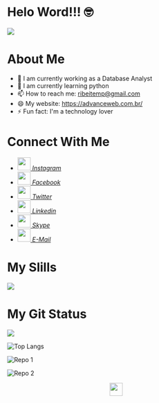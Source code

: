 # Helo Word!!! 🤓

<img align="center" src="https://scontent.fpfb1-1.fna.fbcdn.net/v/t1.0-9/12742327_980512862028792_8674229382819488090_n.jpg?_nc_cat=103&_nc_sid=e3f864&_nc_ohc=inl2-5Up36sAX93xZg7&_nc_ht=scontent.fpfb1-1.fna&oh=f376dd171ab8b1f438d1ae8752bc6271&oe=5FB57284"/>

#
# About Me

- 🔭 I am currently working as a Database Analyst
- 🌱 I am currently learning python
- 📫 How to reach me: ribeitemp@gmail.com
- 😄 My website: https://advanceweb.com.br/
- ⚡ Fun fact: I'm a technology lover

#
# Connect With Me

- <a href="https://www.instagram.com/donotavio/"><img height="30px" src="https://www.flaticon.com/svg/static/icons/svg/1409/1409946.svg"> <i>  Instagram</a>
- <a href="https://www.facebook.com/donotavioo/"><img height="30px" src="https://www.flaticon.com/svg/static/icons/svg/1409/1409943.svg"/>  Facebook</a>
- <a href="https://www.twitter.com/donotavio/"><img height="30px" src="https://www.flaticon.com/svg/static/icons/svg/1409/1409937.svg"/>  Twitter</a>
- <a href="https://www.linkedin.com/in/otávio-ribeiro-a49080b2/"><img height="30px" src="https://www.flaticon.com/svg/static/icons/svg/1409/1409945.svg"/>  Linkedin</a>
- <a href="skype:Donotavio?call"><img height="30px" src="https://www.flaticon.com/svg/static/icons/svg/1409/1409949.svg"/>  Skype</a>
- <a href="mailto:ribeitemp@gmai.com"><img height="30px" src="https://www.flaticon.com/svg/static/icons/svg/2965/2965306.svg"/>  E-Mail</i></a>

#
# My Slills

<img src="https://wakatime.com/share/@Donotavio/112a8fb7-f54e-4385-9413-860584592f49.svg"></img>

#
# My Git Status

<img src="https://github-readme-stats.vercel.app/api?username=donotavio&show_icons=true&theme=dracula&title_color=&text_color=fff&icon_color=8E2DE2">

![Top Langs](https://github-readme-stats.vercel.app/api/top-langs/?username=Donotavio&theme=dracula&title_color=&text_color=fff)


![Repo 1](https://github-readme-stats.vercel.app/api/pin/?username=donotavio&repo=BashScripts&show_icons=true&theme=dracula&title_color=&text_color=fff&icon_color=8E2DE2)

![Repo 2](https://github-readme-stats.vercel.app/api/pin/?username=donotavio&repo=ScriptsSql&show_icons=true&theme=dracula&title_color&text_color=fff&icon_color=8E2DE2)

<p align="center">
<img height="30px" src="https://visitor-badge.laobi.icu/badge?page_id=donotavio" id="counter">

</p>

